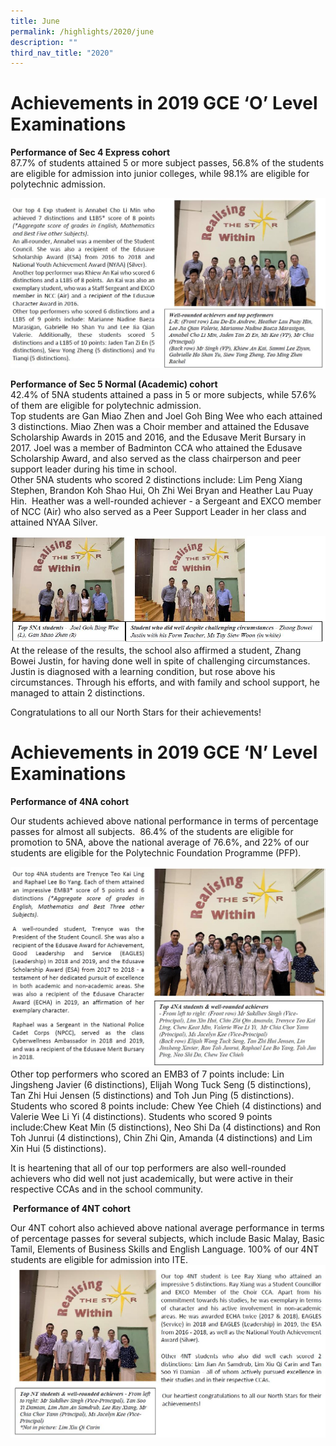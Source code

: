 ```yaml
---
title: June
permalink: /highlights/2020/june
description: ""
third_nav_title: "2020"
---
```

# Achievements in 2019 GCE ‘O’ Level Examinations

**Performance of Sec 4 Express cohort**<br>
87.7% of students attained 5 or more subject passes, 56.8% of the students are eligible for admission into junior colleges, while 98.1% are eligible for polytechnic admission.

![](/images/june%202020.jpg)

**Performance of Sec 5 Normal (Academic) cohort**<br>
42.4% of 5NA students attained a pass in 5 or more subjects, while 57.6% of them are eligible for polytechnic admission.  
Top students are Gan Miao Zhen and Joel Goh Bing Wee who each attained 3 distinctions. Miao Zhen was a Choir member and attained the Edusave Scholarship Awards in 2015 and 2016, and the Edusave Merit Bursary in 2017. Joel was a member of Badminton CCA who attained the Edusave Scholarship Award, and also served as the class chairperson and peer support leader during his time in school.  
Other 5NA students who scored 2 distinctions include: Lim Peng Xiang Stephen, Brandon Koh Shao Hui, Oh Zhi Wei Bryan and Heather Lau Puay Hin.  Heather was a well-rounded achiever - a Sergeant and EXCO member of NCC (Air) who also served as a Peer Support Leader in her class and attained NYAA Silver.

![](/images/june%202020%202.jpg)
At the release of the results, the school also affirmed a student, Zhang Bowei Justin, for having done well in spite of challenging circumstances. Justin is diagnosed with a learning condition, but rose above his circumstances. Through his efforts, and with family and school support, he managed to attain 2 distinctions.

Congratulations to all our North Stars for their achievements!

# Achievements in 2019 GCE ‘N’ Level Examinations

**Performance of 4NA cohort**

Our students achieved above national performance in terms of percentage passes for almost all subjects.  86.4% of the students are eligible for promotion to 5NA, above the national average of 76.6%, and 22% of our students are eligible for the Polytechnic Foundation Programme (PFP).

![](/images/june%202020%203.jpg)
Other top performers who scored an EMB3 of 7 points include: Lin Jingsheng Javier (6 distinctions), Elijah Wong Tuck Seng (5 distinctions), Tan Zhi Hui Jensen (5 distinctions) and Toh Jun Ping (5 distinctions). Students who scored 8 points include: Chew Yee Chieh (4 distinctions) and Valerie Wee Li Yi (4 distinctions). Students who scored 9 points include:Chew Keat Min (5 distinctions), Neo Shi Da (4 distinctions) and Ron Toh Junrui (4 distinctions), Chin Zhi Qin, Amanda (4 distinctions) and Lim Xin Hui (5 distinctions).

It is heartening that all of our top performers are also well-rounded achievers who did well not just academically, but were active in their respective CCAs and in the school community.

 **Performance of 4NT cohort**

Our 4NT cohort also achieved above national average performance in terms of percentage passes for several subjects, which include Basic Malay, Basic Tamil, Elements of Business Skills and English Language. 100% of our 4NT students are eligible for admission into ITE.
![](/images/june%202020%204.jpg)